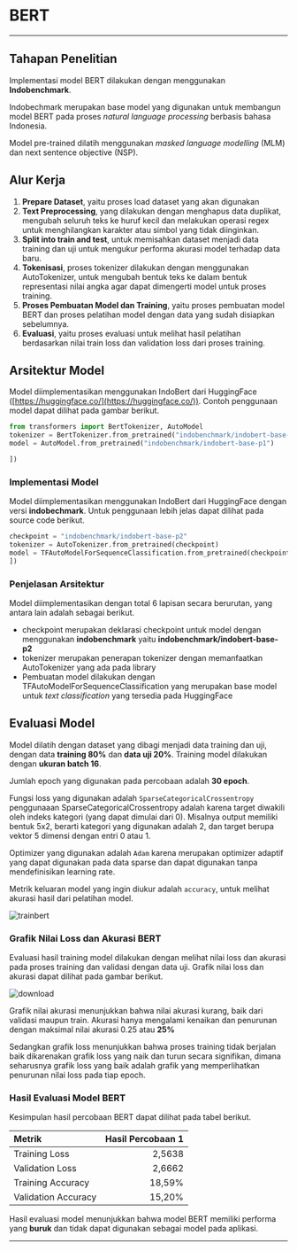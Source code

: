 # BERT
---
## **Tahapan Penelitian**

Implementasi model BERT dilakukan dengan menggunakan **Indobenchmark**. 

Indobechmark merupakan base model yang digunakan untuk membangun model BERT pada proses *natural language processing* berbasis bahasa Indonesia.

Model pre-trained dilatih menggunakan *masked language modelling* (MLM) dan next sentence objective (NSP).

## **Alur Kerja**

1. **Prepare Dataset**, yaitu proses load dataset yang akan digunakan
2. **Text Preprocessing**, yang dilakukan dengan menghapus data duplikat, mengubah seluruh teks ke huruf kecil dan melakukan operasi regex untuk menghilangkan karakter atau simbol yang tidak diinginkan.
2. **Split into train and test**, untuk memisahkan dataset menjadi data training dan uji untuk mengukur performa akurasi model terhadap data baru.
3. **Tokenisasi**, proses tokenizer dilakukan dengan menggunakan AutoTokenizer, untuk mengubah bentuk teks ke dalam bentuk representasi nilai angka agar dapat dimengerti model untuk proses training.
4. **Proses Pembuatan Model dan Training**, yaitu proses pembuatan model BERT dan proses pelatihan model dengan data yang sudah disiapkan sebelumnya.
5. **Evaluasi**, yaitu proses evaluasi untuk melihat hasil pelatihan berdasarkan nilai train loss dan validation loss dari proses training.

## **Arsitektur Model**

Model diimplementasikan menggunakan IndoBert dari HuggingFace ([https://huggingface.co/](https://huggingface.co/)). Contoh penggunaan model dapat dilihat pada gambar berikut.

```python
from transformers import BertTokenizer, AutoModel
tokenizer = BertTokenizer.from_pretrained("indobenchmark/indobert-base-p1")
model = AutoModel.from_pretrained("indobenchmark/indobert-base-p1")

])
```

### **Implementasi Model**

Model diimplementasikan menggunakan IndoBert dari HuggingFace dengan versi **indobechmark**. Untuk penggunaan lebih jelas dapat dilihat pada source code berikut.

```python
checkpoint = "indobenchmark/indobert-base-p2"
tokenizer = AutoTokenizer.from_pretrained(checkpoint)
model = TFAutoModelForSequenceClassification.from_pretrained(checkpoint, num_labels=num_labels)
])
```

### **Penjelasan Arsitektur**

Model diimplementasikan dengan total 6 lapisan secara berurutan, yang antara lain adalah sebagai berikut.

- checkpoint merupakan deklarasi checkpoint untuk model dengan menggunakan **indobenchmark** yaitu **indobenchmark/indobert-base-p2**
- tokenizer merupakan penerapan tokenizer dengan memanfaatkan AutoTokenizer yang ada pada library
- Pembuatan model dilakukan dengan TFAutoModelForSequenceClassification yang merupakan base model untuk *text classification* yang tersedia pada HuggingFace


## **Evaluasi Model**

Model dilatih dengan dataset yang dibagi menjadi data training dan uji, dengan data **training 80%** dan **data uji 20%**. Training model dilakukan dengan **ukuran batch 16**.

Jumlah epoch yang digunakan pada percobaan adalah **30 epoch**.

Fungsi loss yang digunakan adalah `SparseCategoricalCrossentropy` penggunaaan SparseCategoricalCrossentropy adalah karena target diwakili oleh indeks kategori (yang dapat dimulai dari 0). Misalnya output memiliki bentuk 5x2, berarti kategori yang digunakan adalah 2, dan target berupa vektor 5 dimensi dengan entri 0 atau 1.

Optimizer yang digunakan adalah `Adam` karena merupakan optimizer adaptif yang dapat digunakan pada data sparse dan dapat digunakan tanpa mendefinisikan learning rate.

Metrik keluaran model yang ingin diukur adalah `accuracy`, untuk melihat akurasi hasil dari pelatihan model.

![trainbert](https://user-images.githubusercontent.com/80409196/208689313-69798097-1937-4dd4-87f0-df097c270338.png)


### **Grafik Nilai Loss dan Akurasi BERT**

Evaluasi hasil training model dilakukan dengan melihat nilai loss dan akurasi pada proses training dan validasi dengan data uji. Grafik nilai loss dan akurasi dapat dilihat pada gambar berikut.

 ![download](https://user-images.githubusercontent.com/80409196/208687161-afc3c78f-379c-43fb-a8c9-901b76ac76c6.png)

 Grafik nilai akurasi menunjukkan bahwa nilai akurasi kurang, baik dari validasi maupun train. Akurasi hanya mengalami kenaikan dan penurunan dengan maksimal nilai akurasi 0.25 atau **25%**

 Sedangkan grafik loss menunjukkan bahwa proses training tidak berjalan baik dikarenakan grafik loss yang naik dan turun secara signifikan, dimana seharusnya grafik loss yang baik adalah grafik yang memperlihatkan penurunan nilai loss pada tiap epoch.

### **Hasil Evaluasi Model BERT**

Kesimpulan hasil percobaan BERT dapat dilihat pada tabel berikut.

| Metrik              | Hasil Percobaan 1 |
| :------------------ | ----------------: | 
| Training Loss       |            2,5638 | 
| Validation Loss     |            2,6662 |
| Training Accuracy   |            18,59% |
| Validation Accuracy |            15,20% |  

Hasil evaluasi model menunjukkan bahwa model BERT memiliki performa yang **buruk** dan tidak dapat digunakan sebagai model pada aplikasi.

---
